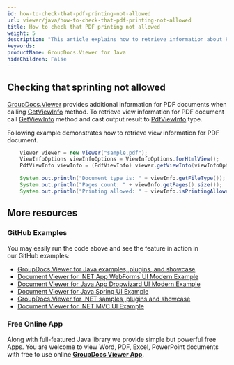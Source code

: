 ```yaml
---
id: how-to-check-that-pdf-printing-not-allowed
url: viewer/java/how-to-check-that-pdf-printing-not-allowed
title: How to check that PDF printing not allowed
weight: 5
description: "This article explains how to retrieve information about PDF Documents with GroupDocs.Viewer within your Java applications."
keywords: 
productName: GroupDocs.Viewer for Java
hideChildren: False
---
```

## Checking that sprinting not allowed

[GroupDocs.Viewer](https://products.groupdocs.com/viewer) provides additional information for PDF documents when calling [GetViewInfo](https://apireference.groupdocs.com/java/viewer/groupdocs.viewer/viewer/methods/getviewinfo) method. To retrieve view information for PDF document call [GetViewInfo](https://apireference.groupdocs.com/java/viewer/groupdocs.viewer/viewer/methods/getviewinfo) method and cast output result to [PdfViewInfo](https://apireference.groupdocs.com/java/viewer/groupdocs.viewer.results/pdfviewinfo) type.

Following example demonstrates how to retrieve view information for PDF document.

```java
    Viewer viewer = new Viewer("sample.pdf");
    ViewInfoOptions viewInfoOptions = ViewInfoOptions.forHtmlView();
    PdfViewInfo viewInfo = (PdfViewInfo) viewer.getViewInfo(viewInfoOptions);

    System.out.println("Document type is: " + viewInfo.getFileType());
    System.out.println("Pages count: " + viewInfo.getPages().size());
    System.out.println("Printing allowed: " + viewInfo.isPrintingAllowed());
```

## More resources
### GitHub Examples
You may easily run the code above and see the feature in action in our GitHub examples:
*   [GroupDocs.Viewer for Java examples, plugins, and showcase](https://github.com/groupdocs-viewer/GroupDocs.Viewer-for-Java)
*   [Document Viewer for .NET App WebForms UI Modern Example](https://github.com/groupdocs-viewer/GroupDocs.Viewer-for-Java-WebForms)    
*   [Document Viewer for Java App Dropwizard UI Modern Example](https://github.com/groupdocs-viewer/GroupDocs.Viewer-for-Java-Dropwizard)    
*   [Document Viewer for Java Spring UI Example](https://github.com/groupdocs-viewer/GroupDocs.Viewer-for-Java-Spring)
*   [GroupDocs.Viewer for .NET samples, plugins and showcase](https://github.com/groupdocs-viewer/GroupDocs.Viewer-for-.NET)
*   [Document Viewer for .NET MVC UI Example](https://github.com/groupdocs-viewer/GroupDocs.Viewer-for-Java-MVC)     

### Free Online App
Along with full-featured Java library we provide simple but powerful free Apps.
You are welcome to view Word, PDF, Excel, PowerPoint documents with free to use online **[GroupDocs Viewer App](https://products.groupdocs.app/viewer)**.